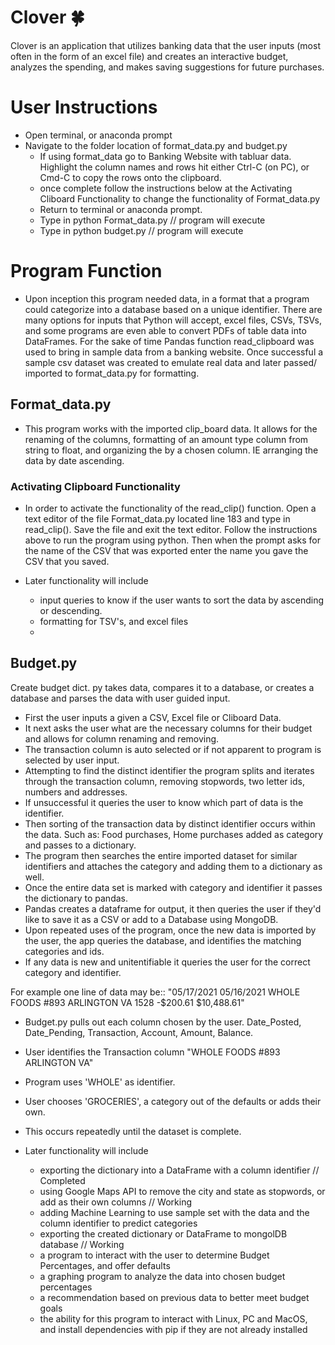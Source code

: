# Clover 🍀
Clover is an application that utilizes banking data that the user inputs (most often in the form of an excel file) and creates an interactive budget, analyzes the spending, and makes saving suggestions for future purchases.

# User Instructions
- Open terminal, or anaconda prompt
- Navigate to the folder location of format_data.py and budget.py
  - If using format_data go to Banking Website with tabluar data. Highlight the column names and rows hit either Ctrl-C (on PC), or Cmd-C to copy the rows onto the clipboard.
  - once complete follow the instructions below at the Activating Cliboard Functionality to change the functionality of Format_data.py 
  - Return to terminal or anaconda prompt. 
  - Type in python Format_data.py // program will execute
  - Type in python budget.py // program will execute

# Program Function

- Upon inception this program needed data, in a format that a program could categorize into a database based on a unique identifier. There are many options for inputs that Python will accept, excel files, CSVs, TSVs, and some programs are even able to convert PDFs of table data into DataFrames. For the sake of time Pandas function read_clipboard was used to bring in sample data from a banking website. Once successful a sample csv dataset was created to emulate real data and later passed/ imported to format_data.py for formatting. 

## Format_data.py
- This program works with the imported clip_board data. It allows for the renaming of the columns, formatting of an amount type column from string to float, and organizing the by a chosen column. IE arranging the data by date ascending.

### Activating Clipboard Functionality
- In order to activate the functionality of the read_clip() function. Open a text editor of the file Format_data.py located line 183 and type in read_clip(). Save the file and exit the text editor. Follow the instructions above to run the program using python. Then when the prompt asks for the name of the CSV that was exported enter the name you gave the CSV that you saved.

- Later functionality will include 
  - input queries to know if the user wants to sort the data by ascending or descending.
  - formatting for TSV's, and excel files
  - 
## Budget.py

Create budget dict. py takes data, compares it to a database, or creates a database and parses the data with user guided input. 
- First the user inputs a given a CSV, Excel file or Cliboard Data.
- It next asks the user what are the necessary columns for their budget and allows for column renaming and removing.
- The transaction column is auto selected or if not apparent to program is selected by user input.
- Attempting to find the distinct identifier the program splits and iterates through the transaction column, removing stopwords, two letter ids, numbers and addresses.
- If unsuccessful it queries the user to know which part of data is the identifier.
- Then sorting of the transaction data by distinct identifier occurs within the data. Such as: Food purchases, Home purchases added as category and passes to a dictionary.
- The program then searches the entire imported dataset for similar identifiers and attaches the category and adding them to a dictionary as well.
- Once the entire data set is marked with category and identifier it passes the dictionary to pandas.
- Pandas creates a dataframe for output, it then queries the user if they'd like to save it as a CSV or add to a Database using MongoDB.
- Upon repeated uses of the program, once the new data is imported by the user, the app queries the database, and identifies the matching categories and ids.
- If any data is new and unitentifiable it queries the user for the correct category and identifier.

For example one line of data may be:: 
"05/17/2021	05/16/2021 WHOLE FOODS #893 ARLINGTON VA	1528	-$200.61	$10,488.61"
- Budget.py pulls out each column chosen by the user. Date_Posted, Date_Pending, Transaction, Account, Amount, Balance.
- User identifies the Transaction column "WHOLE FOODS #893 ARLINGTON VA"
- Program uses 'WHOLE' as identifier.
- User chooses 'GROCERIES', a category out of the defaults or adds their own. 
- This occurs repeatedly until the dataset is complete.

- Later functionality will include
  - exporting the dictionary into a DataFrame with a column identifier // Completed
  - using Google Maps API to remove the city and state as stopwords, or add as their own columns // Working
  - adding Machine Learning to use sample set with the data and the column identifier to predict categories
  - exporting the created dictionary or DataFrame to mongolDB database // Working
  - a program to interact with the user to determine Budget Percentages, and offer defaults
  - a graphing program to analyze the data into chosen budget percentages
  - a recommendation based on previous data to better meet budget goals
  - the ability for this program to interact with Linux, PC and MacOS, and install dependencies with pip if they are not already installed

